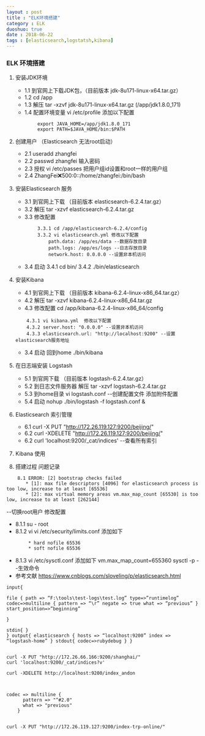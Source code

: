 ```yaml
---
layout : post
title : "ELK环境搭建"
category : ELK
duoshuo: true
date : 2018-06-22
tags : [elasticsearch,logstatsh,kibana]
---
```


### ELK 环境搭建 ###
1. 安装JDK环境
    - 1.1 到官网上下载JDK包，（目前版本 jdk-8u171-linux-x64.tar.gz）
    - 1.2 cd /app
    - 1.3 解压 tar -xzvf jdk-8u171-linux-x64.tar.gz (/app/jdk1.8.0_171)
    - 1.4 配置环境变量 vi /etc/profile 添加以下配置 
    ````
            export JAVA_HOME=/app/jdk1.8.0_171
            export PATH=$JAVA_HOME/bin:$PATH
    ````
2. 创建用户 （Elasticsearch 无法root启动）
    - 2.1 useradd zhangfei
    - 2.2 passwd zhangfei 输入密码
    - 2.3 授权 vi /etc/passes 把用户组id设置和root一样的用户组
    - 2.4 ZhangFei:x:500:0::/home/zhangfei:/bin/bash
3. 安装Elasticsearch 服务
    - 3.1 到官网上下载 （目前版本 elasticsearch-6.2.4.tar.gz）
    - 3.2 解压 tar -xzvf elasticsearch-6.2.4.tar.gz
    - 3.3 修改配置
    ```
            3.3.1 cd /app/elasticsearch-6.2.4/config
            3.3.2 vi elasticsearch.yml 修改以下配置
                path.data: /app/es/data --数据存放目录
                path.logs: /app/es/logs --日志存放目录
                network.host: 0.0.0.0 --设置非本机访问
    ```
    - 3.4 启动
        3.4.1 cd bin/
        3.4.2 ./bin/elasticsearch
4. 安装Kibana
    - 4.1 到官网上下载 （目前版本 kibana-6.2.4-linux-x86_64.tar.gz）
    - 4.2 解压 tar -xzvf kibana-6.2.4-linux-x86_64.tar.gz
    - 4.3 修改配置 cd /app/kibana-6.2.4-linux-x86_64/config
    ```
        4.3.1 vi kibana.yml  修改以下配置
        4.3.2 server.host: "0.0.0.0" --设置非本机访问
        4.3.3 elasticsearch.url: "http://localhost:9200" --设置elasticsearch服务地址
    ```
    - 3.4 启动 回到home ./bin/kibana
5. 在日志端安装 Logstash
    - 5.1 到官网下载 （目前版本 logstash-6.2.4.tar.gz）
    - 5.2 到日志文件服务器 解压 tar -xzvf logstash-6.2.4.tar.gz
    - 5.3 到home目录 vi logstash.conf --创建配置文件 添加附件配置
    - 5.4 启动 nohup ./bin/logstash -f logstash.conf &
6. Elasticsearch 索引管理
    - 6.1 curl -X PUT "http://172.26.119.127:9200/beijing/"
    - 6.2 curl -XDELETE "http://172.26.119.127:9200/beijing/"
    - 6.2 curl 'localhost:9200/_cat/indices' --查看所有索引
7. Kibana 使用

8. 搭建过程 问题记录
```
    8.1 ERROR: [2] bootstrap checks failed
       * [1]: max file descriptors [4096] for elasticsearch process is too low, increase to at least [65536]
       * [2]: max virtual memory areas vm.max_map_count [65530] is too low, increase to at least [262144]
```
   --切换root用户 修改配置
   - 8.1.1 su - root
   - 8.1.2 vi vi /etc/security/limits.conf 添加如下
```
        * hard nofile 65536
        * soft nofile 65536
```
   - 8.1.3 vi /etc/sysctl.conf 添加如下
        vm.max_map_count=655360
        sysctl -p --生效命令
   - 参考文献 https://www.cnblogs.com/sloveling/p/elasticsearch.html

```
input{

file { path => “F:\tools\test-logs\test.log” type=>”runtimelog” codec=>multiline { pattern => “\r” negate => true what => “previous” } start_position=>”beginning”

}

stdin{ }
} output{ elasticsearch { hosts => “localhost:9200” index => “logstash-home” } stdout{ codec=>rubydebug } }


curl -X PUT "http://172.26.66.166:9200/shanghai/"
curl 'localhost:9200/_cat/indices?v'

curl -XDELETE http://localhost:9200/index_andon



codec => multiline {
      pattern => "^#2.0"
      what => "previous"
    }


curl -X PUT "http://172.26.119.127:9200/index-trp-online/"
```